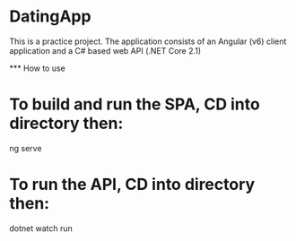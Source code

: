 # DatingApp
This is a practice project. The application consists of an Angular (v6) client application and a C# based web API (.NET Core 2.1)


*** How to use
# To build and run the SPA, CD into directory then:
ng serve

# To run the API, CD into directory then:
dotnet watch run

